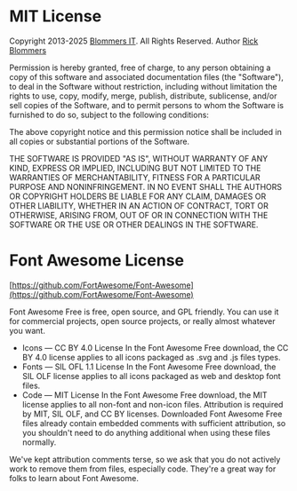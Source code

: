 MIT License
===========

Copyright 2013-2025 [Blommers IT](https://blommersit.nl). All Rights Reserved.
Author [Rick Blommers](mailto:rick@blommersit.nl)

Permission is hereby granted, free of charge, to any person obtaining a copy of this software and associated
documentation files (the "Software"), to deal in the Software without restriction, including without limitation
the rights to use, copy, modify, merge, publish, distribute, sublicense, and/or sell copies of the Software,
and to permit persons to whom the Software is furnished to do so, subject to the following conditions:

The above copyright notice and this permission notice shall be included in all copies or substantial portions of the Software.

THE SOFTWARE IS PROVIDED "AS IS", WITHOUT WARRANTY OF ANY KIND, EXPRESS OR IMPLIED, INCLUDING BUT NOT LIMITED TO
THE WARRANTIES OF MERCHANTABILITY, FITNESS FOR A PARTICULAR PURPOSE AND NONINFRINGEMENT. IN NO EVENT SHALL THE AUTHORS
OR COPYRIGHT HOLDERS BE LIABLE FOR ANY CLAIM, DAMAGES OR OTHER LIABILITY, WHETHER IN AN ACTION OF CONTRACT, TORT OR OTHERWISE,
ARISING FROM, OUT OF OR IN CONNECTION WITH THE SOFTWARE OR THE USE OR OTHER DEALINGS IN THE SOFTWARE.


Font Awesome License
====================

[https://github.com/FortAwesome/Font-Awesome](https://github.com/FortAwesome/Font-Awesome)

Font Awesome Free is free, open source, and GPL friendly. You can use it for commercial projects,
open source projects, or really almost whatever you want.

- Icons — CC BY 4.0 License
In the Font Awesome Free download, the CC BY 4.0 license applies to all icons packaged as .svg and .js files types.
- Fonts — SIL OFL 1.1 License
In the Font Awesome Free download, the SIL OLF license applies to all icons packaged as web and desktop font files.
- Code — MIT License
In the Font Awesome Free download, the MIT license applies to all non-font and non-icon files.
Attribution is required by MIT, SIL OLF, and CC BY licenses. Downloaded Font Awesome Free files already contain embedded comments with sufficient attribution, so you shouldn't need to do anything additional when using these files normally.

We've kept attribution comments terse, so we ask that you do not actively work to remove them from files,
especially code. They're a great way for folks to learn about Font Awesome.
